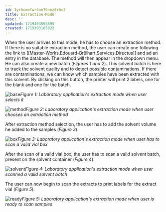 ```yaml
---
id: 1yrhcmefwr4nn76nmz8r6c3
title: Extraction-Mode
desc: ''
updated: 1719403593695
created: 1719393165022
---
```


When the user arrives to this mode, he has to choose an extraction method. If there is no suitable extraction method, the user can create one following the link to [[Master-Works.Edouard-Brülhart.Services.Directus]] and ad an entry in the database. The method will then appear in the dropdown menu. He can also create a new batch (*Figures 1 and 2*). This solvent batch is here to track the solvent quality and to detect possible contaminations. If there are contaminations, we can know which samples have been extracted with this solvent. By clicking on this button, the printer will print 2 labels, one for the blank and one for the batch.

![base](assets/images_bruelhed/extraction_mode_base.png)*Figure 1: Laboratory application's extraction mode when user selects it*

![method](assets/images_bruelhed/extraction_mode_method.png)*Figure 2: Laboratory application's extraction mode when user chooses an extraction method*

After extraction method selection, the user has to add the solvent volume he added to the samples (*Figure 3*).

![box](assets/images_bruelhed/extraction_mode_box.png)*Figure 3: Laboratory application's extraction mode when user has to scan a valid vial box*

After the scan of a valid vial box, the user has to scan a valid solvent batch, present on the solvent container (*Figure 4*).

![solvent](assets/images_bruelhed/extraction_mode_solvent.png)*Figure 4: Laboratory application's extraction mode when user scanned a valid solvent batch*

The user can now begin to scan the extracts to print labels for the extract vial (*Figure 5*).

![ready](assets/images_bruelhed/extraction_mode_ready.png)*Figure 5: Laboratory application's extraction mode when user is ready to scan samples*